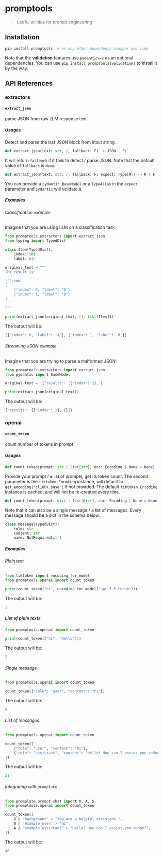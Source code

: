 # promptools

> useful utilities for prompt engineering

## Installation

```sh
pip install promptools  # or any other dependency manager you like
```

Note that the **validation** features use `pydantic>=2` as an optional dependencies. You can use `pip install promptools[validation]` to install it by the way.

## API References

### extractors

#### `extract_json`

parse JSON from raw LLM response text

##### Usages

Detect and parse the last JSON block from input string.

```py
def extract_json(text: str, /, fallback: F) -> JSON | F:
```

It will return `fallback` if it fails to detect / parse JSON.
Note that the default value of `fallback` is `None`.

```py
def extract_json(text: str, /, fallback: F, expect: Type[M]) -> M | F:
```

You can provide a `pydantic.BaseModel` or a `TypeAlias` in the `expect` parameter and `pydantic` will validate it.

##### Examples

###### Classification example

Imagine that you are using LLM on a classification task.

````py
from promptools.extractors import extract_json
from typing import TypedDict

class Item(TypedDict):
    index: int
    label: str

original_text = """
The result is:

```json
[
    {"index": 0, "label": "A"},
    {"index": 1, "label": "B"}
]
```
"""

print(extract_json(original_text, [], list[Item]))
````

The output will be:

```py
[{'index': 0, 'label': 'A'}, {'index': 1, 'label': 'B'}]
```

###### Streaming JSON example

Imagine that you are trying to parse a malformed JSON:

```py
from promptools.extractors import extract_json
from pydantic import BaseModel

original_text = '{"results": [{"index": 1}, {'

print(extract_json(original_text))
```

The output will be:

```py
{'results': [{'index': 1}, {}]}
```

### openai

#### `count_token`

count number of tokens in prompt

##### Usages

```py
def count_token(prompt: str | list[str], enc: Encoding | None = None) -> int:
```

Provide your prompt / a list of prompts, get its token count. The second parameter is the `tiktoken.Encoding` instance, will default to `get_encoding("cl100k_base")` if not provided. The default `tiktoken.Encoding` instance is cached, and will not be re-created every time.

```py
def count_token(prompt: dict | list[dict], enc: Encoding | None = None) -> int:
```

Note that it can also be a single message / a list of messages. Every message should be a dict in the schema below:

```py
class Message(TypedDict):
    role: str
    content: str
    name: NotRequired[str]
```

##### Examples

###### Plain text

```py
from tiktoken import encoding_for_model
from promptools.openai import count_token

print(count_token("hi", encoding_for_model("gpt-3.5-turbo")))
```

The output will be:

```py
1
```

##### List of plain texts

```py
from promptools.openai import count_token

print(count_token(["hi", "hello"]))
```

The output will be:

```py
2
```

###### Single message

```py
from promptools.openai import count_token

count_token({"role": "user", "content": "hi"})
```

The output will be:

```py
5
```

###### List of messages

```py
from promptools.openai import count_token

count_token([
    {"role": "user", "content": "hi"},
    {"role": "assistant", "content": "Hello! How can I assist you today?"},
])
```

The output will be:

```py
21
```

###### Integrating with `promplate`

```py
from promplate.prompt.chat import U, A, S
from promptools.openai import count_token

count_token([
    S @ "background" > "You are a helpful assistant.",
    U @ "example_user" > "hi",
    A @ "example_assistant" > "Hello! How can I assist you today?",
])
```

The output will be:

```py
40
```
